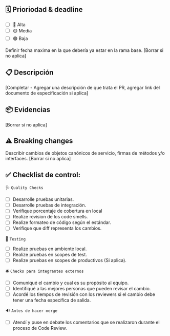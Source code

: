 ## 🗓 Prioriodad & deadline

- [ ] 🔴 Alta
- [ ] 🟡 Media
- [ ] 🟢 Baja

Definir fecha maxima en la que debería ya estar en la rama base. [Borrar si no aplica]

## 📋 Descripción
[Completar - Agregar una descripción de que trata el PR, agregar link del documento de especificación si aplica]

## 📦 Evidencias
[Borrar si no aplica]

## ⚠️ Breaking changes
Describir cambios de objetos canónicos de servicio, firmas de métodos y/o interfaces. [Borrar si no aplica]

## ✅ Checklist de control:

🩺 `Quality Checks`
- [ ] Desarrolle pruebas unitarias.
- [ ] Desarrolle pruebas de integración.
- [ ] Verifique porcentaje de cobertura en local
- [ ] Realize revision de los code smells.
- [ ] Realize formateo de código según el estándar.
- [ ] Verifique que diff representa los cambios.

🧪 `Testing`
- [ ] Realize pruebas en ambiente local.
- [ ] Realize pruebas en scopes de test.
- [ ] Realize pruebas en scopes de productivos (Si aplica).

🛎 `Checks para integrantes externos`
- [ ] Comuniqué el cambio y cual es su propósito al equipo.
- [ ] Identifiqué a las mejores personas que pueden revisar el cambio.
- [ ] Acordé los tiempos de revisión con los reviewers si el cambio debe tener una fecha específica de salida.

🔉 `Antes de hacer merge`
- [ ] Atendí y puse en debate los comentarios que se realizaron durante el proceso de Code Review.